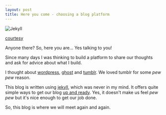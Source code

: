```yaml
---
layout: post
title: Here you come - choosing a blog platform
---
```


![Jekyll](http://www.girliemac.com/assets/images/articles/2013/12/jekyll.png)

[courtesy](http://www.girliemac.com/blog/2013/12/27/wordpress-to-jekyll/)

Anyone there? So, here you are... Yes talking to you!

Since many days I was thinking to build a platform to share our thoughts and ask for advice about what I build.

I thought about [wordpress](https://wordpress.com/), [ghost](https://ghost.org/) and [tumblr](https://www.tumblr.com/). We loved tumblr for some *pew pew* reason.

This blog is written using [jekyll](http://jekyllrb.com/), which was never in my mind. It offers quite simple ways to get our blog [up and ready](http://www.smashingmagazine.com/2014/08/01/build-blog-jekyll-github-pages/). Yes, it doesn't make us feel *pew pew* but it's nice enough to get our job done.

So, this blog is where we will meet again and again.
